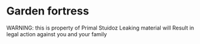 # Garden fortress
WARNING: this is property of Primal Stuidoz Leaking material will Result in legal action against you and your family
